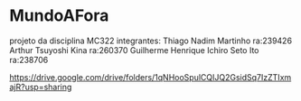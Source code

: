 # MundoAFora
projeto da disciplina MC322
integrantes:
Thiago Nadim Martinho ra:239426
Arthur Tsuyoshi Kina ra:260370
Guilherme Henrique Ichiro Seto Ito ra:238706

https://drive.google.com/drive/folders/1qNHooSpulCQIJQ2GsidSq7IzZTIxmajR?usp=sharing
